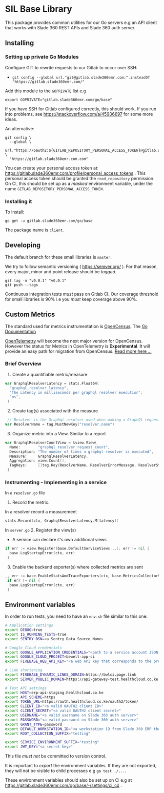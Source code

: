 # SIL Base Library

This package provides common utilities for our Go servers e.g an API client
that works with Slade 360 REST APIs and Slade 360 auth server.

## Installing

### Setting up private Go Modules

Configure GIT to rewrite requests to our Gitlab to occur over SSH:

- `git config --global url."git@gitlab.slade360emr.com:".insteadOf "https://gitlab.slade360emr.com/"`

Add this module to the `GOPRIVATE` list e.g

```
export GOPRIVATE="gitlab.slade360emr.com/go/base"
```

If you have SSH for Gitlab configured correctly, this should work. If you run
into problems, see <https://stackoverflow.com/a/45936697> for some more ideas.

An alternative:

```
git config \
  --global \
  url."https://oauth2:${GITLAB_REPOSITORY_PERSONAL_ACCESS_TOKEN}@gitlab.slade360emr.com".insteadOf \
  "https://gitlab.slade360emr.com.com"
```

You can create your personal access token at: <https://gitlab.slade360emr.com/profile/personal_access_tokens> .
This personal access token should be granted the `read_repository` permission.
On CI, this should be set up as a _masked_ environment variable, under the name
`GITLAB_REPOSITORY_PERSONAL_ACCESS_TOKEN`.

### Installing it

To install:

```
go get -u gitlab.slade360emr.com/go/base
```

The package name is `client`.

## Developing

The default branch for these small libraries is `master`.

We try to follow semantic versioning ( <https://semver.org/> ). For that reason,
every major, minor and point release should be _tagged_.

```
git tag -m "v0.0.1" "v0.0.1"
git push --tags
```

Continuous integration tests *must* pass on Gitlab CI. Our coverage threshold
for small libraries is 90% i.e you *must* keep coverage above 90%.

## Custom Metrics

The standard used for metrics instrumentation is [OpenCensus]('https://opencensus.io/). The [Go Documentation]('https://pkg.go.dev/go.opencensus.io)

[OpenTelemetry]('https://opentelemetry.io/) will become the next major version for OpenCensus. However the status
for Metrics in OpenTelemetry is **Experimental**. It will provide an easy path for migration from OpenCensus. [Read more here ...]('https://github.com/open-telemetry/opentelemetry-specification/tree/main/specification/metrics)

### Brief Overview

1. Create a quantifiable metric/measure

```go
var GraphqlResolverLatency = stats.Float64(
  "graphql_resolver_latency",
  "The Latency in milliseconds per graphql resolver execution",
  "ms",
 )

```

2. Create tag(s) associated with the measure

```go
 // Resolver is the Graphql resolver used when making a GraphQl request
var ResolverName = tag.MustNewKey("resolver.name")

```

3. Organize metric into a View. Similar to a report

```go
var GraphqlResolverCountView = &view.View{
  Name:        "graphql_resolver_request_count",
  Description: "The number of times a graphql resolver is executed",
  Measure:     GraphqlResolverLatency,
  Aggregation: view.Count(),
  TagKeys:     []tag.Key{ResolverName, ResolverErrorMessage, ResolverStatus},
 }

```

### Instrumenting - Implementing in a service

In a `resolver.go` file

1. Record the metric.

In a resolver record a measurement

```go
stats.Record(ctx, GraphqlResolverLatency.M(latency))
```

In `server.go`
2. Register the view(s)

- A service can declare it's own additional views

```go
if err := view.Register(base.DefaultServiceViews...); err != nil {
  base.LogStartupError(ctx, err)
 }
```

3. Enable the backend exporter(s) where collected metrics are sent

```go
_, err := base.EnableStatsAndTraceExporters(ctx, base.MetricsCollectorService("service-name"))
 if err != nil {
  base.LogStartupError(ctx, err)
 }
```

## Environment variables

In order to run tests, you need to have an `env.sh` file similar to this one:

```bash
# Application settings
export DEBUG=true
export IS_RUNNING_TESTS=true
export SENTRY_DSN=<a Sentry Data Source Name>

# Google Cloud credentials
export GOOGLE_APPLICATION_CREDENTIALS="<path to a service account JSON file"
export GOOGLE_CLOUD_PROJECT=bewell-app-ci
export FIREBASE_WEB_API_KEY="<a web API key that corresponds to the project named above>"

# Link shortening
export FIREBASE_DYNAMIC_LINKS_DOMAIN=https://bwlci.page.link
export SERVER_PUBLIC_DOMAIN=https://api-gateway-test.healthcloud.co.ke

# Test API settings
export HOST=erp-api-staging.healthcloud.co.ke
export API_SCHEME=https
export TOKEN_URL=https://auth.healthcloud.co.ke/oauth2/token/
export CLIENT_ID="<a valid OAUTH2 client ID>"
export CLIENT_SECRET="<a valid OAUTH2 client secret>"
export USERNAME="<a valid username on Slade 360 auth server>"
export PASSWORD="<a valid password on Slade 360 auth server>"
export GRANT_TYPE=password
export DEFAULT_WORKSTATION_ID="<a workstation ID from Slade 360 ERP that has been linked to the user above>"
export ROOT_COLLECTION_SUFFIX="testing"

export SERVICE_ENVIRONMENT_SUFFIX="testing"
export JWT_KEY="<a secret key>"
```

This file *must not* be committed to version control.

It is important to _export_ the environment variables. If they are not exported,
they will not be visible to child processes e.g `go test ./...`.

These environment variables should also be set up on CI e.g at
<https://gitlab.slade360emr.com/go/base/-/settings/ci_cd> .
